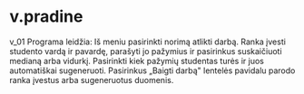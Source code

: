 # v.pradine
v_01
Programa leidžia:
Iš meniu pasirinkti norimą atlikti darbą. 
Ranka įvesti studento vardą ir pavardę, parašyti jo pažymius ir pasirinkus suskaičiuoti medianą arba vidurkį.
Pasirinkti kiek pažymių studentas turės ir juos automatiškai sugeneruoti.
Pasirinkus „Baigti darbą" lentelės pavidalu parodo ranka įvestus arba sugeneruotus duomenis.
